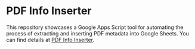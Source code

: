 # PDF Info Inserter
This repository showcases a Google Apps Script tool for automating the process of extracting and inserting PDF metadata into Google Sheets. You can find details at [PDF Info Inserter](https://tsato21.github.io/gas-tools/each-tool/pdf-info-inserter).